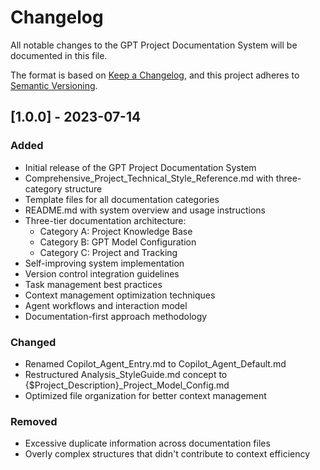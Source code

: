 # Changelog

All notable changes to the GPT Project Documentation System will be documented in this file.

The format is based on [Keep a Changelog](https://keepachangelog.com/en/1.0.0/),
and this project adheres to [Semantic Versioning](https://semver.org/spec/v2.0.0.html).

## [1.0.0] - 2023-07-14

### Added
- Initial release of the GPT Project Documentation System
- Comprehensive_Project_Technical_Style_Reference.md with three-category structure
- Template files for all documentation categories
- README.md with system overview and usage instructions
- Three-tier documentation architecture:
  - Category A: Project Knowledge Base
  - Category B: GPT Model Configuration
  - Category C: Project and Tracking
- Self-improving system implementation
- Version control integration guidelines
- Task management best practices
- Context management optimization techniques
- Agent workflows and interaction model
- Documentation-first approach methodology

### Changed
- Renamed Copilot_Agent_Entry.md to Copilot_Agent_Default.md
- Restructured Analysis_StyleGuide.md concept to {$Project_Description}_Project_Model_Config.md
- Optimized file organization for better context management

### Removed
- Excessive duplicate information across documentation files
- Overly complex structures that didn't contribute to context efficiency